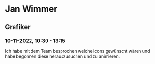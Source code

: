 # Jan Wimmer


## Grafiker
### 10-11-2022, 10:30 - 13:15
Ich habe mit dem Team besprochen welche Icons gewünscht wären und habe begonnen diese herauszusuchen und zu animieren.
